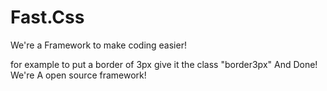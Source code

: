 
# Fast.Css <br>
We're a Framework to make coding easier!

for example to put a border of 3px give it the class "border3px" And Done! 
We're A open source framework!
